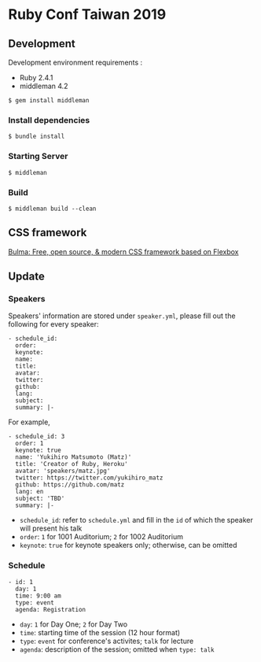 Ruby Conf Taiwan 2019
===

## Development

Development environment requirements :

- Ruby 2.4.1
- middleman 4.2

```
$ gem install middleman
```

### Install dependencies
```
$ bundle install
```

### Starting Server
```
$ middleman
```

### Build
```
$ middleman build --clean
```

## CSS framework
[Bulma: Free, open source, & modern CSS framework based on Flexbox](https://bulma.io/)

## Update

### Speakers

Speakers' information are stored under `speaker.yml`, please fill out the following for every speaker:

```
- schedule_id:
  order:
  keynote:
  name:
  title:
  avatar:
  twitter:
  github:
  lang:
  subject:
  summary: |-
```
For example,
```
- schedule_id: 3
  order: 1
  keynote: true
  name: 'Yukihiro Matsumoto (Matz)'
  title: 'Creator of Ruby, Heroku'
  avatar: 'speakers/matz.jpg'
  twitter: https://twitter.com/yukihiro_matz
  github: https://github.com/matz
  lang: en
  subject: 'TBD'
  summary: |-
```

- `schedule_id`: refer to `schedule.yml` and fill in the `id` of which the speaker will present his talk
- `order`: `1` for 1001 Auditorium; `2` for 1002 Auditorium
- `keynote`: `true` for keynote speakers only; otherwise, can be omitted

### Schedule

```
- id: 1
  day: 1
  time: 9:00 am
  type: event
  agenda: Registration
```

- `day`: `1` for Day One; `2` for Day Two
- `time`: starting time of the session (12 hour format)
- `type`: `event` for conference's activites; `talk` for lecture
- `agenda`: description of the session; omitted when `type: talk`
